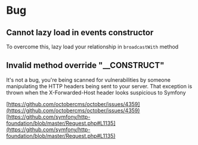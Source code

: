 # Bug

## Cannot lazy load in events constructor

To overcome this, lazy load your relationship in `broadcastWith` method

## Invalid method override "__CONSTRUCT"

It's not a bug, you're being scanned for vulnerabilities by someone manipulating the HTTP headers being sent to your server. That exception is thrown when the X-Forwarded-Host header looks suspicious to Symfony

[https://github.com/octobercms/october/issues/4359](https://github.com/octobercms/october/issues/4359)
[https://github.com/symfony/http-foundation/blob/master/Request.php#L1135](https://github.com/symfony/http-foundation/blob/master/Request.php#L1135)
